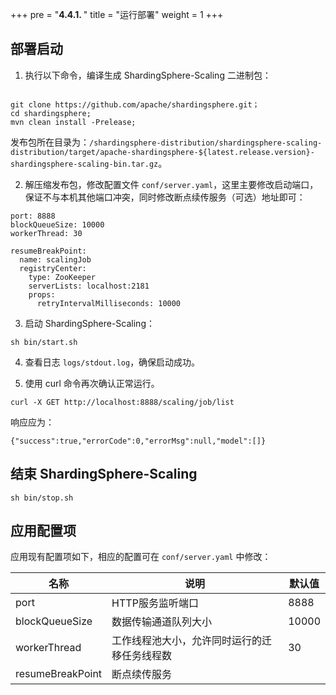 +++
pre = "<b>4.4.1. </b>"
title = "运行部署"
weight = 1
+++

## 部署启动

1. 执行以下命令，编译生成 ShardingSphere-Scaling 二进制包：

```

git clone https://github.com/apache/shardingsphere.git；
cd shardingsphere;
mvn clean install -Prelease;
```

发布包所在目录为：`/shardingsphere-distribution/shardingsphere-scaling-distribution/target/apache-shardingsphere-${latest.release.version}-shardingsphere-scaling-bin.tar.gz`。

2. 解压缩发布包，修改配置文件 `conf/server.yaml`，这里主要修改启动端口，保证不与本机其他端口冲突，同时修改断点续传服务（可选）地址即可：

```
port: 8888
blockQueueSize: 10000
workerThread: 30

resumeBreakPoint:
  name: scalingJob
  registryCenter:
    type: ZooKeeper
    serverLists: localhost:2181
    props:
      retryIntervalMilliseconds: 10000
```

3. 启动 ShardingSphere-Scaling：

```
sh bin/start.sh
```

4. 查看日志 `logs/stdout.log`，确保启动成功。

5. 使用 curl 命令再次确认正常运行。

```
curl -X GET http://localhost:8888/scaling/job/list
```

响应应为：

```
{"success":true,"errorCode":0,"errorMsg":null,"model":[]}
```

## 结束 ShardingSphere-Scaling
   
 ```
 sh bin/stop.sh
 ```
 
## 应用配置项
 
应用现有配置项如下，相应的配置可在 `conf/server.yaml` 中修改：

| 名称           | 说明                                    | 默认值 |
| -------------- | -------------------------------------- | ------ |
| port           | HTTP服务监听端口                         | 8888   |
| blockQueueSize | 数据传输通道队列大小                      | 10000  |
| workerThread   | 工作线程池大小，允许同时运行的迁移任务线程数 | 30     |
| resumeBreakPoint   | 断点续传服务                         |        |
 
